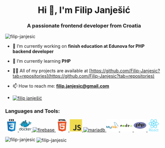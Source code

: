 <h1 align="center">Hi 👋, I'm Filip Janješić</h1>
<h3 align="center">A passionate frontend developer from Croatia</h3>

<p align="left"> <img src="https://komarev.com/ghpvc/?username=filip-janjesic&label=Profile%20views&color=0e75b6&style=flat" alt="filip-janjesic" /> </p>

- 🔭 I’m currently working on **finish education at Edunova for PHP backend developer**

- 🌱 I’m currently learning **PHP**

- 👨‍💻 All of my projects are available at [https://github.com/Filip-Janjesic?tab=repositories](https://github.com/Filip-Janjesic?tab=repositories)

- 📫 How to reach me: **filip.janjesic@gmail.com**
- <a href="https://www.linkedin.com/in/filip-janje%C5%A1i%C4%87-387a57259/" target="blank"><img align="center" src="https://raw.githubusercontent.com/rahuldkjain/github-profile-readme-generator/master/src/images/icons/Social/linked-in-alt.svg" alt="filip janješić" height="30" width="40" /></a>

<h3 align="left">Languages and Tools:</h3>
<p align="left"> <a href="https://www.w3schools.com/css/" target="_blank" rel="noreferrer"> <img src="https://raw.githubusercontent.com/devicons/devicon/master/icons/css3/css3-original-wordmark.svg" alt="css3" width="40" height="40"/> </a> <a href="https://www.docker.com/" target="_blank" rel="noreferrer"> <img src="https://raw.githubusercontent.com/devicons/devicon/master/icons/docker/docker-original-wordmark.svg" alt="docker" width="40" height="40"/> </a> <a href="https://firebase.google.com/" target="_blank" rel="noreferrer"> <img src="https://www.vectorlogo.zone/logos/firebase/firebase-icon.svg" alt="firebase" width="40" height="40"/> </a> <a href="https://www.w3.org/html/" target="_blank" rel="noreferrer"> <img src="https://raw.githubusercontent.com/devicons/devicon/master/icons/html5/html5-original-wordmark.svg" alt="html5" width="40" height="40"/> </a> <a href="https://developer.mozilla.org/en-US/docs/Web/JavaScript" target="_blank" rel="noreferrer"> <img src="https://raw.githubusercontent.com/devicons/devicon/master/icons/javascript/javascript-original.svg" alt="javascript" width="40" height="40"/> </a> <a href="https://mariadb.org/" target="_blank" rel="noreferrer"> <img src="https://www.vectorlogo.zone/logos/mariadb/mariadb-icon.svg" alt="mariadb" width="40" height="40"/> </a> <a href="https://www.mysql.com/" target="_blank" rel="noreferrer"> <img src="https://raw.githubusercontent.com/devicons/devicon/master/icons/mysql/mysql-original-wordmark.svg" alt="mysql" width="40" height="40"/> </a> <a href="https://nodejs.org" target="_blank" rel="noreferrer"> <img src="https://raw.githubusercontent.com/devicons/devicon/master/icons/nodejs/nodejs-original-wordmark.svg" alt="nodejs" width="40" height="40"/> </a> <a href="https://www.php.net" target="_blank" rel="noreferrer"> <img src="https://raw.githubusercontent.com/devicons/devicon/master/icons/php/php-original.svg" alt="php" width="40" height="40"/> </a> <a href="https://reactjs.org/" target="_blank" rel="noreferrer"> <img src="https://raw.githubusercontent.com/devicons/devicon/master/icons/react/react-original-wordmark.svg" alt="react" width="40" height="40"/> </a> </p>

<p><img align="left" src="https://github-readme-stats.vercel.app/api/top-langs?username=filip-janjesic&show_icons=true&locale=en&layout=compact" alt="filip-janjesic" /></p>

<p>&nbsp;<img align="center" src="https://github-readme-stats.vercel.app/api?username=filip-janjesic&show_icons=true&locale=en" alt="filip-janjesic" /></p>




<!---
Filip-Janjesic/Filip-Janjesic is a ✨ special ✨ repository because its `README.md` (this file) appears on your GitHub profile.
You can click the Preview link to take a look at your changes.
--->
